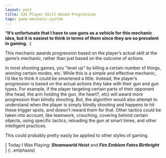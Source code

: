 ```yaml
---
layout: post
title: 535 Player Skill-Based Progression
tags: game-mechanic-system
---
```

\***It’s unfortunate that I have to use guns as a vehicle for this mechanic idea, but it is easiest to think in terms of them since they are so prevalent in gaming.** :(

This mechanic awards progression based on the player’s actual skill at the game’s mechanic, rather than just based on the outcome of actions.

In most shooting games, you "level up" by killing a certain number of things, winning certain modes, etc. While this is a simple and effective mechanic, I’d like to think it could be smartened a little.  Instead, the player’s progression is based on the actual actions they take with their gun and gun types.  For example, if the player targeting certain parts of their opponent (the head, the arm holding the gun, the heart?, etc) will award more progression than blindly shooting.  But, the algorithm would also attempt to understand when the player is simply blindly shooting and happens to hit these trigger spots, and doesn’t reward them for that.  Other tactics could be taken into account, like teamwork, crouching, covering behind certain objects, using specific tactics, reloading the gun at smart times, and other intelligent practices.

This could probably pretty easily be applied to other styles of gaming.

[ Today I Was Playing: ***Steamworld Heist*** and ***Fire Emblem Fates Birthright*** ]
{: .emphasis}